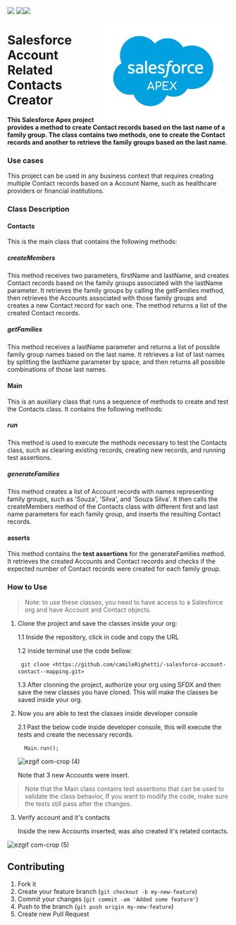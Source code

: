 <img src="https://img.shields.io/badge/Database-SOQL-blue"> <img src="https://img.shields.io/badge/-Apex-blue"><img src=https://img.shields.io/badge/license-MIT-blue>

<img src="images/SalesforceCodex_Apex.png" align="right" width="300">
<h1>Salesforce Account Related Contacts Creator</h1>

<b>This Salesforce Apex project provides a method to create Contact records based on the last name of a family group. The class contains two methods, one to create the Contact records and another to retrieve the family groups based on the last name.</b>

<h3>Use cases</h3>
This project can be used in any business context that requires creating multiple Contact records based on a Account Name, such as healthcare providers or financial institutions.

<h3>Class Description</h3>

<h4>Contacts</h4>
This is the main class that contains the following methods:

<h5>createMembers</h5>
This method receives two parameters, firstName and lastName, and creates Contact records based on the family groups associated with the lastName parameter. It retrieves the family groups by calling the getFamilies method, then retrieves the Accounts associated with those family groups and creates a new Contact record for each one. The method returns a list of the created Contact records.

<h5>getFamilies</h5>
This method receives a lastName parameter and returns a list of possible family group names based on the last name. It retrieves a list of last names by splitting the lastName parameter by space, and then returns all possible combinations of those last names.

<h4>Main</h4>
This is an auxiliary class that runs a sequence of methods to create and test the Contacts class. It contains the following methods:

<h5>run</h5>
This method is used to execute the methods necessary to test the Contacts class, such as clearing existing records, creating new records, and running test assertions.

<h5>generateFamilies</h5>
This method creates a list of Account records with names representing family groups, such as 'Souza', 'Silva', and 'Souza Silva'. It then calls the createMembers method of the Contacts class with different first and last name parameters for each family group, and inserts the resulting Contact records.

<h4>asserts</h4>
This method contains the <b>test assertions</b> for the generateFamilies method. It retrieves the created Accounts and Contact records and checks if the expected number of Contact records were created for each family group.

<h3>How to Use</h3>

> Note: to use these classes, you need to have access to a Salesforce org and have Account and Contact objects.

1. Clone the project and save the classes inside your org:

    1.1 Inside the repository, click in code and copy the URL

    1.2 inside terminal use the code bellow:

    ```git
     git clone <https://github.com/camileRighetti/-salesforce-account-contact--mapping.git>
    ```

    1.3 After clonning the project, authorize your org using SFDX and then save the new classes you have cloned. This will make the classes be saved inside your org.

2. Now you are able to test the classes inside developer console

   2.1 Past the below code inside developer console, this will execute the tests and create the necessary records.
    ```apex
      Main.run();
    ```
    ![ezgif com-crop (4)](https://user-images.githubusercontent.com/122564426/232839610-0f9f0a67-685d-4c85-b6c8-d2c06045f254.gif)
    
    Note that 3 new Accounts were insert.

> Note that the Main class contains test assertions that can be used to validate the class behavior, If you want to modify the code, make sure the tests still pass after the changes.

3. Verify account and it's contacts

   Inside the new Accounts inserted, was also created it's related contacts.

![ezgif com-crop (5)](https://user-images.githubusercontent.com/122564426/232843439-22fc68fa-21ed-4555-9c08-eaa78b8519b7.gif)

## Contributing

1. Fork it
2. Create your feature branch (`git checkout -b my-new-feature`)
3. Commit your changes (`git commit -am 'Added some feature'`)
4. Push to the branch (`git push origin my-new-feature`)
5. Create new Pull Request
